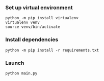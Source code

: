 ### Set up virtual environment

```
python -m pip install virtualenv
virtualenv venv
source venv/bin/activate
```

### Install dependencies

```
python -m pip install -r requirements.txt
```

### Launch

```
python main.py
```
